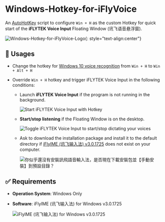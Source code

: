 # Windows-Hotkey-for-iFlyVoice

An [AutoHotKey](https://www.autohotkey.com/) script to configure `Win + H` as the custom Hotkey for quick start of the **iFLYTEK Voice Input** Floating Window (讯飞语音悬浮窗).

![Windows-Hotkey-for-iFlyVoice-Logo](https://github.com/chriskyfung/voice-input-tools-for-windows/raw/3795c09f7926ce9470db8339e39321ed05db32de/Windows-Hotkey-for-iFlyVoice/doc/images/icon_256x256.png){: style="text-align:center"}

## 🚀 Usages

- Change the hotkey for [Windows 10 voice recognition](https://support.microsoft.com/en-us/windows/use-voice-recognition-in-windows-10-83ff75bd-63eb-0b6c-18d4-6fae94050571) from `Win + H` to `Win + Alt + H`
- Override `Win + H` hotkey and trigger iFLYTEK Voice Input in the following conditions:

  - Launch **iFLYTEK Voice Input** if the program is not running in the background.

    ![Start iFLYTEK Voice Input with Hotkey](https://github.com/chriskyfung/voice-input-tools-for-windows/raw/3795c09f7926ce9470db8339e39321ed05db32de/Windows-Hotkey-for-iFlyVoice/doc/images/launch-iflyvoice-using-hotkey.png)

  - **Start/stop listening** if the Floating Window is on the desktop.

    ![Toggle iFLYTEK Voice Input to start/stop dictating your voices](https://github.com/chriskyfung/voice-input-tools-for-windows/raw/3795c09f7926ce9470db8339e39321ed05db32de/Windows-Hotkey-for-iFlyVoice/doc/images/toggle-iflyvoice-onoff.png)

  - Ask to download the installation package and install it to the default directory if [iFlyIME (讯飞输入法) v3.0.1725](https://srf.xunfei.cn/) does not exist on your computer.

    ![你似乎還沒有安裝訊飛語音輸入法，是否現在下載安裝包並【手動安裝】到預設目錄？](https://github.com/chriskyfung/voice-input-tools-for-windows/raw/3795c09f7926ce9470db8339e39321ed05db32de/Windows-Hotkey-for-iFlyVoice/doc/images/warning-if-cannot-find-iflyvoice-exe.png)

## ✅ Requirements

- **Operation System**: Windows Only
- **Software**: iFlyIME (讯飞输入法) for Windows v3.0.1725

   ![iFlyIME (讯飞输入法) for Windows v3.0.1725](https://github.com/chriskyfung/voice-input-tools-for-windows/raw/3795c09f7926ce9470db8339e39321ed05db32de/Windows-Hotkey-for-iFlyVoice/doc/images/iflyime-for-windwos-pc.png)
